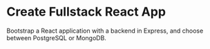# Create Fullstack React App

Bootstrap a React application with a backend in Express, and choose between PostgreSQL or MongoDB.